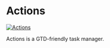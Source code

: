 Actions
=======

[![Actions](http://izumit.com/actions/images/Actions-Icon-Matte.png)](http://izumit.com)

Actions is a GTD-friendly task manager.
